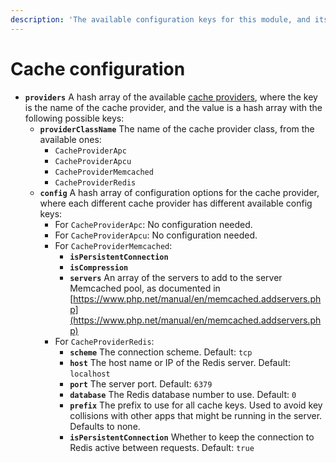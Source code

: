 ```yaml
---
description: 'The available configuration keys for this module, and its default values.'
---
```


# Cache configuration

* **`providers`** A hash array of the available [cache providers](../../../guide/cache-guide.md#cache-providers), where the key is the name of the cache provider, and the value is a hash array with the following possible keys:
  * **`providerClassName`** The name of the cache provider class, from the available ones:
    * `CacheProviderApc`
    * `CacheProviderApcu`
    * `CacheProviderMemcached`
    * `CacheProviderRedis`
  * **`config`** A hash array of configuration options for the cache provider, where each different cache provider has different available config keys:
    * For `CacheProviderApc`: No configuration needed.
    * For `CacheProviderApcu`: No configuration needed.
    * For `CacheProviderMemcached`: 
      * **`isPersistentConnection`**
      * **`isCompression`**
      * **`servers`** An array of the servers to add to the server Memcached pool, as documented in [https://www.php.net/manual/en/memcached.addservers.php](https://www.php.net/manual/en/memcached.addservers.php)
    * For `CacheProviderRedis`:
      * **`scheme`** The connection scheme. Default: `tcp`
      * **`host`** The host name or IP of the Redis server. Default: `localhost`
      * **`port`** The server port. Default: `6379`
      * **`database`** The Redis database number to use. Default: `0`
      * **`prefix`** The prefix to use for all cache keys. Used to avoid key collisions with other apps that might be running in the server. Defaults to none.
      * **`isPersistentConnection`** Whether to keep the connection to Redis active between requests. Default: `true`

